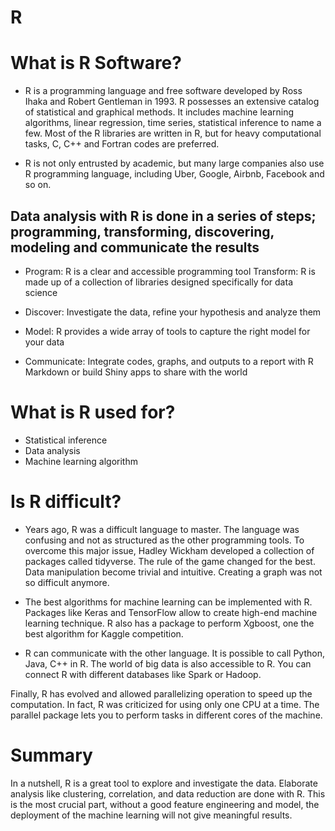# R

# What is R Software?

* R is a programming language and free software developed by Ross Ihaka and Robert Gentleman in 1993. R possesses an extensive catalog of statistical and graphical methods. It includes machine learning algorithms, linear regression, time series, statistical inference to name a few. Most of the R libraries are written in R, but for heavy computational tasks, C, C++ and Fortran codes are preferred.

* R is not only entrusted by academic, but many large companies also use R programming language, including Uber, Google, Airbnb, Facebook and so on.

## Data analysis with R is done in a series of steps; programming, transforming, discovering, modeling and communicate the results

* Program: R is a clear and accessible programming tool
Transform: R is made up of a collection of libraries designed specifically for data science

* Discover: Investigate the data, refine your hypothesis and analyze them

* Model: R provides a wide array of tools to capture the right model for your data

* Communicate: Integrate codes, graphs, and outputs to a report with R Markdown or build Shiny apps to share with the world

# What is R used for?

* Statistical inference
* Data analysis
* Machine learning algorithm

# Is R difficult?

* Years ago, R was a difficult language to master. The language was confusing and not as structured as the other programming tools. To overcome this major issue, Hadley Wickham developed a collection of packages called tidyverse. The rule of the game changed for the best. Data manipulation become trivial and intuitive. Creating a graph was not so difficult anymore.

* The best algorithms for machine learning can be implemented with R. Packages like Keras and TensorFlow allow to create high-end machine learning technique. R also has a package to perform Xgboost, one the best algorithm for Kaggle competition.

* R can communicate with the other language. It is possible to call Python, Java, C++ in R. The world of big data is also accessible to R. You can connect R with different databases like Spark or Hadoop.

Finally, R has evolved and allowed parallelizing operation to speed up the computation. In fact, R was criticized for using only one CPU at a time. The parallel package lets you to perform tasks in different cores of the machine.

# Summary

In a nutshell, R is a great tool to explore and investigate the data. Elaborate analysis like clustering, correlation, and data reduction are done with R. This is the most crucial part, without a good feature engineering and model, the deployment of the machine learning will not give meaningful results.


